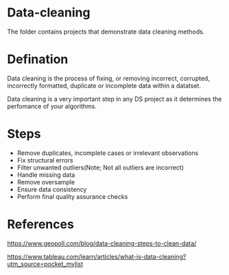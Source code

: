 # Data-cleaning
The folder contains projects that demonstrate data cleaning methods. 

# Defination
Data cleaning is the process of fixing, or removing incorrect, corrupted, incorrectly formatted, duplicate or incomplete data within a datatset.

Data cleaning is a very important step in any DS project as it determines the perfomance of your algorithms.

# Steps
* Remove duplicates, incomplete cases or irrelevant observations
* Fix structural errors
* Filter unwanted outliers(Note; Not all outliers are incorrect)
* Handle missing data
* Remove oversample
* Ensure data consistency
* Perform final quality assurance checks

# References
https://www.geopoll.com/blog/data-cleaning-steps-to-clean-data/

https://www.tableau.com/learn/articles/what-is-data-cleaning?utm_source=pocket_mylist
